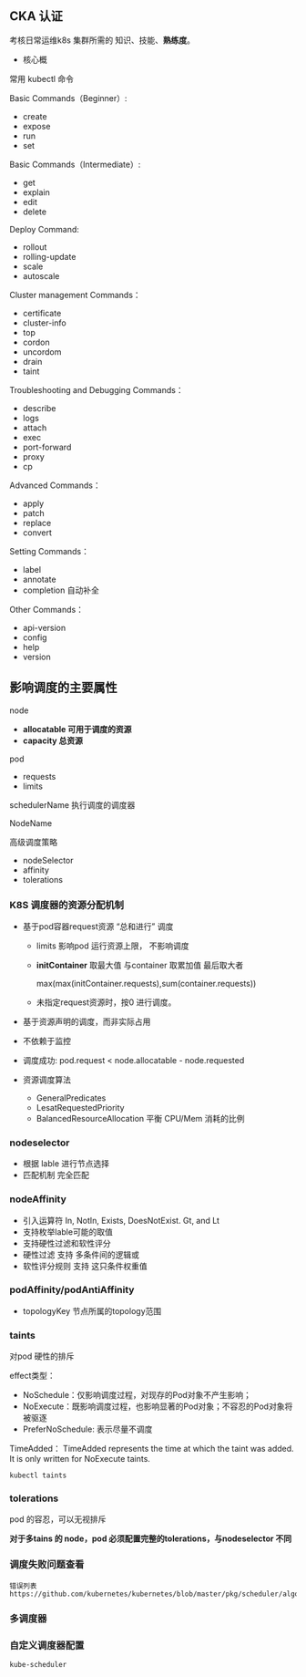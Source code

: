 ## CKA 认证

考核日常运维k8s 集群所需的 知识、技能、**熟练度**。

- 核心概



常用 kubectl 命令

Basic Commands（Beginner）:

- create
- expose
- run
- set

Basic Commands（Intermediate）:

-  get
- explain
- edit
- delete

Deploy Command:

- rollout
- rolling-update
- scale
- autoscale

Cluster management Commands：

- certificate
- cluster-info
- top
- cordon
- uncordom
- drain
- taint

Troubleshooting and Debugging Commands：

- describe 
- logs
- attach
- exec
- port-forward
- proxy
- cp

Advanced Commands：

- apply
- patch
- replace
- convert

Setting Commands：

- label
- annotate
- completion    自动补全

Other Commands：

- api-version
- config
- help
- version



##  影响调度的主要属性

node

- **allocatable  可用于调度的资源**
- **capacity  总资源**

pod

- requests
- limits

schedulerName  执行调度的调度器

NodeName

高级调度策略

- nodeSelector
- affinity
- tolerations

### K8S 调度器的资源分配机制

- 基于pod容器request资源 “总和进行” 调度

  - limits 影响pod 运行资源上限， 不影响调度

  - **initContainer** 取最大值 与container 取累加值 最后取大者

    max(max(initContainer.requests),sum(container.requests))

  - 未指定request资源时，按0 进行调度。

-  基于资源声明的调度，而非实际占用

  - 不依赖于监控
  - 调度成功: pod.request < node.allocatable - node.requested

- 资源调度算法

  - GeneralPredicates
  - LesatRequestedPriority
  - BalancedResourceAllocation 平衡 CPU/Mem 消耗的比例

### nodeselector

- 根据 lable 进行节点选择
- 匹配机制 完全匹配

### nodeAffinity

- 引入运算符 In, NotIn, Exists, DoesNotExist. Gt, and Lt
- 支持枚举lable可能的取值
- 支持硬性过滤和软性评分
- 硬性过滤 支持 多条件间的逻辑或
- 软性评分规则 支持 这只条件权重值

### podAffinity/podAntiAffinity

- topologyKey 节点所属的topology范围



### taints

对pod 硬性的排斥

effect类型：

- NoSchedule：仅影响调度过程，对现存的Pod对象不产生影响；
- NoExecute：既影响调度过程，也影响显著的Pod对象；不容忍的Pod对象将被驱逐
- PreferNoSchedule: 表示尽量不调度

TimeAdded： TimeAdded represents the time at which the taint was added. It is only  written for NoExecute taints.

```
kubectl taints
```

### tolerations

pod 的容忍，可以无视排斥

**对于多tains 的 node，pod 必须配置完整的tolerations，与nodeselector 不同**



### 调度失败问题查看

```
错误列表
https://github.com/kubernetes/kubernetes/blob/master/pkg/scheduler/algorithm/predicates/error.go
```



### 多调度器

### 自定义调度器配置

```
kube-scheduler
```

